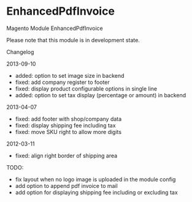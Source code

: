 EnhancedPdfInvoice
==================

Magento Module EnhancedPdfInvoice

Please note that this module is in development state. 

Changelog

2013-09-10

* added: option to set image size in backend
* fixed: add company register to footer
* fixed: display product configurable options in single line
* added: option to set tax display (percentage or amount) in backend

2013-04-07

* fixed: add footer with shop/company data
* fixed: display shipping fee including tax
* fixed: move SKU right to allow more digits

2012-03-11

* fixed: align right border of shipping area

TODO: 

* fix layout when no logo image is uploaded in the module config
* add option to append pdf invoice to mail
* add option for displaying shipping fee including or excluding tax